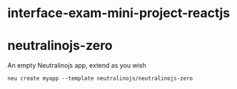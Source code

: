 # interface-exam-mini-project-reactjs


# neutralinojs-zero
An empty Neutralinojs app, extend as you wish

```
neu create myapp --template neutralinojs/neutralinojs-zero
```
